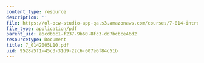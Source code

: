 ```yaml
---
content_type: resource
description: ''
file: https://ol-ocw-studio-app-qa.s3.amazonaws.com/courses/7-014-introductory-biology-spring-2005/9528a5f145c331d922c6607e6f84c51b_7_0142005L10.pdf
file_type: application/pdf
parent_uid: a6cdb6c1-f237-9b60-8fc3-dd7bcbce46d2
resourcetype: Document
title: 7_0142005L10.pdf
uid: 9528a5f1-45c3-31d9-22c6-607e6f84c51b
---
```

